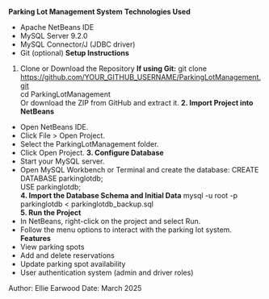 **Parking Lot Management System**
**Technologies Used**
- Apache NetBeans IDE
- MySQL Server 9.2.0
- MySQL Connector/J (JDBC driver)
- Git (optional)
**Setup Instructions**
1. Clone or Download the Repository
**If using Git:**
git clone https://github.com/YOUR_GITHUB_USERNAME/ParkingLotManagement.git  
cd ParkingLotManagement  
Or download the ZIP from GitHub and extract it.
**2. Import Project into NetBeans**
- Open NetBeans IDE.
- Click File > Open Project.
- Select the ParkingLotManagement folder.
- Click Open Project.
**3. Configure Database**
- Start your MySQL server.
- Open MySQL Workbench or Terminal and create the database:
  CREATE DATABASE parkinglotdb;  
USE parkinglotdb;  
**4. Import the Database Schema and Initial Data**
  mysql -u root -p parkinglotdb < parkinglotdb_backup.sql  
**5. Run the Project**
- In NetBeans, right-click on the project and select Run.
- Follow the menu options to interact with the parking lot system.
**Features**
- View parking spots
- Add and delete reservations
- Update parking spot availability
- User authentication system (admin and driver roles)

Author: Ellie Earwood
Date: March 2025
